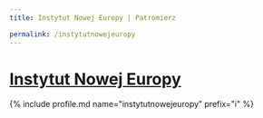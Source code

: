 ```yaml
---
title: Instytut Nowej Europy | Patromierz

permalink: /instytutnowejeuropy
---
```


# [Instytut Nowej Europy](https://patronite.pl/instytutnowejeuropy)

{% include profile.md name="instytutnowejeuropy" prefix="i" %}
